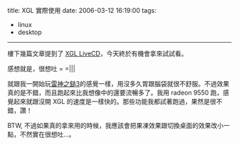 title: XGL 實際使用
date: 2006-03-12 16:19:00
tags: 
- linux
- desktop
---

樓下幾篇文章提到了 [XGL LiveCD](http://yurenju.info/?p=281)，今天終於有機會拿來試試看。

感想就是，很想吐 = =|||

就跟我一開始玩[雷神之鎚3](http://www.idsoftware.com/games/quake/quake3-arena/)的感覺一樣，用沒多久胃跟腦袋就很不舒服。不過效果真的是不錯，而且跑起來比我想像中的還要流暢多了。我用 radeon 9550 跑，感覺起來就跟沒開 XGL 的速度是一樣快的。那些功能我都試著跑過，果然是很不錯，讚！

BTW, 不過如果真的拿來用的時候，我應該會把果凍效果跟切換桌面的效果改小一點，不然實在很想吐…。